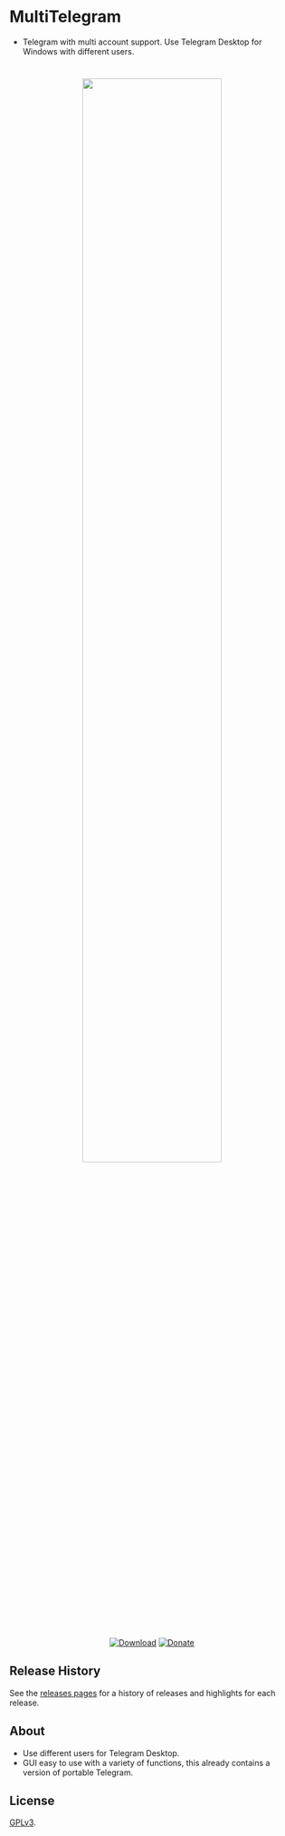# MultiTelegram
* Telegram with multi account support. Use Telegram Desktop for Windows with different users.
<h1 align="center">
<sub>
<img  src="https://i.imgur.com/BnljAYJ.png"
      height="auto"
      width="70%">
</h1>
<p align="center">
<a href="https://github.com/TiVP/MultiTelegram/releases/latest"><img alt="Download" src="https://i.imgur.com/L8OXa3A.png"></a>
<a href="https://www.paypal.me/tivp"><img alt="Donate" src="https://i.imgur.com/PfKLbZA.png"></a>
	
## Release History

See the [releases pages](https://github.com/TiVP/MultiTelegram/releases) for a history of releases and highlights for each release.

## About

* Use different users for Telegram Desktop.
* GUI easy to use with a variety of functions, this already contains a version of portable Telegram.

## License

[GPLv3](https://github.com/TiVP/MultiTelegram/blob/master/LICENSE).
        

